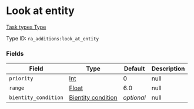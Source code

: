 # Look at entity
[Task types Type](../task_types_types.md)

Type ID: `ra_additions:look_at_entity`
### Fields
Field | Type | Default | Description
------|------|---------|-------------
`priority` | [Int](../data_types/int.md) | 0 | null
`range` | [Float](../data_types/float.md) | 6.0 | null
`bientity_condition` | [Bientity condition](../data_types/bientity_condition.md) | _optional_ | null
